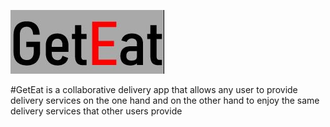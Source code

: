 ![](images/%E2%80%8F%E2%80%8Ficon.JPG)

#GetEat is a collaborative delivery app that allows any user to provide delivery services on the one hand and on the other hand to enjoy the same delivery services that other users provide
